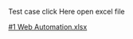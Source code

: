 Test case click Here open excel file

[#1 Web Automation.xlsx](https://github.com/user-attachments/files/18519750/1.Web.Automation.xlsx)
